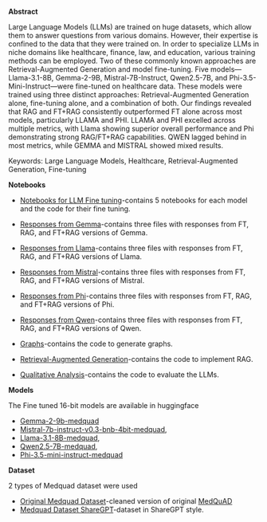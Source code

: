 **Abstract**

Large Language Models (LLMs) are trained on huge datasets, which allow them to answer questions from various domains. However, their expertise is confined to the data that they were trained on. 
In order to specialize LLMs in niche domains like healthcare, finance, law, and education, various training methods can be employed. 
Two of these commonly known approaches are Retrieval-Augmented Generation and model fine-tuning. Five models—Llama-3.1-8B, Gemma-2-9B, Mistral-7B-Instruct, Qwen2.5-7B, and Phi-3.5-Mini-Instruct—were fine-tuned on healthcare data. 
These models were trained using three distinct approaches: Retrieval-Augmented Generation alone, fine-tuning alone, and a combination of both. 
Our findings revealed that RAG and FT+RAG consistently outperformed FT alone across most models, particularly LLAMA and PHI. 
LLAMA and PHI excelled across multiple metrics, with Llama showing superior overall performance and Phi demonstrating strong RAG/FT+RAG capabilities. QWEN lagged behind in most metrics, while GEMMA and MISTRAL showed mixed results.

Keywords: Large Language Models, Healthcare, Retrieval-Augmented Generation, Fine-tuning

**Notebooks**
+ [Notebooks for LLM Fine tuning](Training)-contains 5 notebooks for each model and the code for their fine tuning.

+ [Responses from Gemma](Gemma_Responses)-contains three files with responses from FT, RAG, and FT+RAG versions of Gemma.
+ [Responses from Llama](Llama_Responses)-contains three files with responses from FT, RAG, and FT+RAG versions of Llama.
+ [Responses from Mistral](Mistral_Responses)-contains three files with responses from FT, RAG, and FT+RAG versions of Mistral.
+ [Responses from Phi](Phi_Responses)-contains three files with responses from FT, RAG, and FT+RAG versions of Phi.
+ [Responses from Qwen](Qwen_Responses)-contains three files with responses from FT, RAG, and FT+RAG versions of Qwen.

+ [Graphs](Graphs.ipynb)-contains the code to generate graphs.
+ [Retrieval-Augmented Generation](RAG.ipynb)-contains the code to implement RAG. 
+ [Qualitative Analysis](Qualitative_Analysis.ipynb)-contains the code to evaluate the LLMs.


**Models**

The Fine tuned 16-bit models are available in huggingface
+ [Gemma-2-9b-medquad](https://huggingface.co/bpingua/gemma-2-9b-medquad)
+ [Mistral-7b-instruct-v0.3-bnb-4bit-medquad](https://huggingface.co/bpingua/mistral-7b-instruct-v0.3-bnb-4bit-Medquad),
+ [Llama-3.1-8B-medquad](https://huggingface.co/bpingua/Llama-3.1-8B-medquad),
+ [Qwen2.5-7B-medquad](https://huggingface.co/bpingua/Qwen2.5-7B-Medquad-16bit),
+ [Phi-3.5-mini-instruct-medquad](https://huggingface.co/bpingua/Phi-3.5-mini-instruct-Medquad)

**Dataset**

2 types of Medquad dataset were used
+ [Original Medquad Dataset](https://huggingface.co/datasets/bpingua/medquad_cleaned)-cleaned version of original [MedQuAD](https://paperswithcode.com/dataset/medquad)
+ [Medquad Dataset ShareGPT](https://huggingface.co/datasets/bpingua/medquad_sharegpt_cleaned)-dataset in ShareGPT style.


